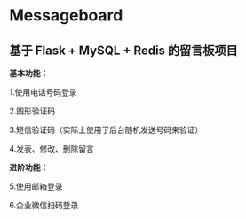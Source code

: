 # Messageboard

## 基于 Flask + MySQL + Redis 的留言板项目

**基本功能：**

1.使用电话号码登录

2.图形验证码

3.短信验证码（实际上使用了后台随机发送号码来验证）

4.发表、修改、删除留言


**进阶功能：**

5.使用邮箱登录

6.企业微信扫码登录